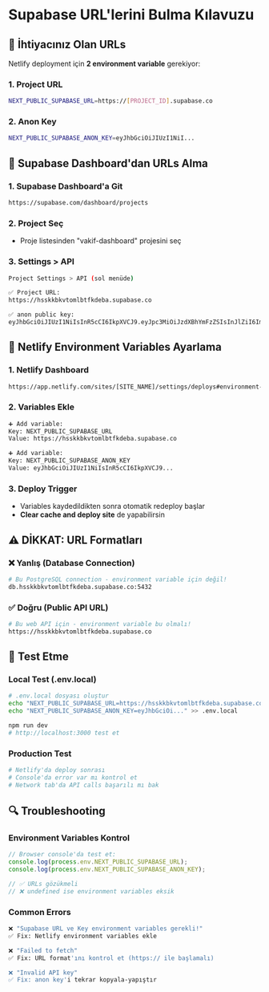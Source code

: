 # Supabase URL'lerini Bulma Kılavuzu

## 🎯 İhtiyacınız Olan URLs

Netlify deployment için **2 environment variable** gerekiyor:

### 1. Project URL 
```bash
NEXT_PUBLIC_SUPABASE_URL=https://[PROJECT_ID].supabase.co
```

### 2. Anon Key
```bash
NEXT_PUBLIC_SUPABASE_ANON_KEY=eyJhbGciOiJIUzI1NiI...
```

## 📍 Supabase Dashboard'dan URLs Alma

### 1. Supabase Dashboard'a Git
```bash
https://supabase.com/dashboard/projects
```

### 2. Project Seç
- Proje listesinden "vakif-dashboard" projesini seç

### 3. Settings > API
```bash
Project Settings > API (sol menüde)

✅ Project URL: 
https://hsskkbkvtomlbtfkdeba.supabase.co

✅ anon public key:
eyJhbGciOiJIUzI1NiIsInR5cCI6IkpXVCJ9.eyJpc3MiOiJzdXBhYmFzZSIsInJlZiI6Imhzc2traGJrdnRvbWxidGZrZGViYSIsInJvbGUiOiJhbm9uIiwiaWF0IjoxNjk5NTAyNDAwLCJleHAiOjIwMTUwNzg0MDB9...
```

## 🔧 Netlify Environment Variables Ayarlama

### 1. Netlify Dashboard
```bash
https://app.netlify.com/sites/[SITE_NAME]/settings/deploys#environment-variables
```

### 2. Variables Ekle
```bash
➕ Add variable:
Key: NEXT_PUBLIC_SUPABASE_URL
Value: https://hsskkbkvtomlbtfkdeba.supabase.co

➕ Add variable:
Key: NEXT_PUBLIC_SUPABASE_ANON_KEY  
Value: eyJhbGciOiJIUzI1NiIsInR5cCI6IkpXVCJ9...
```

### 3. Deploy Trigger
- Variables kaydedildikten sonra otomatik redeploy başlar
- **Clear cache and deploy site** de yapabilirsin

## ⚠️ DİKKAT: URL Formatları

### ❌ Yanlış (Database Connection)
```bash
# Bu PostgreSQL connection - environment variable için değil!
db.hsskkbkvtomlbtfkdeba.supabase.co:5432
```

### ✅ Doğru (Public API URL)
```bash
# Bu web API için - environment variable bu olmalı!
https://hsskkbkvtomlbtfkdeba.supabase.co
```

## 🧪 Test Etme

### Local Test (.env.local)
```bash
# .env.local dosyası oluştur
echo "NEXT_PUBLIC_SUPABASE_URL=https://hsskkbkvtomlbtfkdeba.supabase.co" > .env.local
echo "NEXT_PUBLIC_SUPABASE_ANON_KEY=eyJhbGciOi..." >> .env.local

npm run dev
# http://localhost:3000 test et
```

### Production Test
```bash
# Netlify'da deploy sonrası
# Console'da error var mı kontrol et
# Network tab'da API calls başarılı mı bak
```

## 🔍 Troubleshooting

### Environment Variables Kontrol
```javascript
// Browser console'da test et:
console.log(process.env.NEXT_PUBLIC_SUPABASE_URL);
console.log(process.env.NEXT_PUBLIC_SUPABASE_ANON_KEY);

// ✅ URLs gözükmeli
// ❌ undefined ise environment variables eksik
```

### Common Errors
```bash
❌ "Supabase URL ve Key environment variables gerekli!"
✅ Fix: Netlify environment variables ekle

❌ "Failed to fetch"  
✅ Fix: URL format'ını kontrol et (https:// ile başlamalı)

❌ "Invalid API key"
✅ Fix: anon key'i tekrar kopyala-yapıştır
``` 